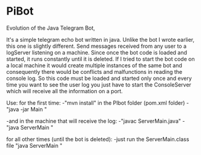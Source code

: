 # PiBot
Evolution of the Java Telegram Bot, 

It's a simple telegram echo bot written in java. Unlike the bot I wrote earlier, this one is slightly different. Send messages received from any user to a
logServer listening on a machine. Since once the bot code is loaded and started, it runs constantly until it is deleted. If I tried to start the bot code on
a local machine it would create multiple instances of the same bot and consequently there would be conflicts and malfunctions in reading the console log.
So this code must be loaded and started only once and every time you want to see the user log you just have to start the ConsoleServer which will receive
all the information on a port.

Use:
for the first time:
 -"mvn install" in the PIbot folder (pom.xml folder)
 -"java -jar Main <logConsole ipaddress> <logConsole listening port> " 

-and in the machine that will receive the log:
 -"javac ServerMain.java"
 -"java ServerMain <listeningPort>"

for all other times (until the bot is deleted):
 -just run the ServerMain.class file
   "java ServerMain <listeningPort>"
